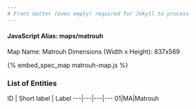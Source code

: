 ```yaml
---
# Front matter (even empty) required for Jekyll to process
---
```


#### JavaScript Alias: maps/matrouh

Map Name: Matrouh
Dimensions (Width x Height): 837x569



{% embed_spec_map matrouh-map.js %}

### List of Entities

ID | Short label | Label
---|---|---|---
01|MA|Matrouh

